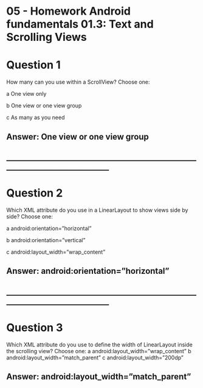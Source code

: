 # 05 - Homework Android fundamentals 01.3: Text and Scrolling Views


# Question 1

How many can you use within a ScrollView? Choose one:

a	One view only

b	One view or one view group

c	As many as you need

## Answer: One view or one view group
## _____________________________________________________________________________
# Question 2

Which XML attribute do you use in a LinearLayout to show views side by side? Choose one:

a	android:orientation=”horizontal”

b	android:orientation=”vertical”

c	android:layout_width=”wrap_content”

## Answer: android:orientation=”horizontal”
## _____________________________________________________________________________
# Question 3
Which XML attribute do you use to define the width of LinearLayout inside the scrolling view? Choose one:
a	android:layout_width=”wrap_content”
b	android:layout_width=”match_parent”
c	android:layout_width=”200dp”

## Answer: android:layout_width=”match_parent”
